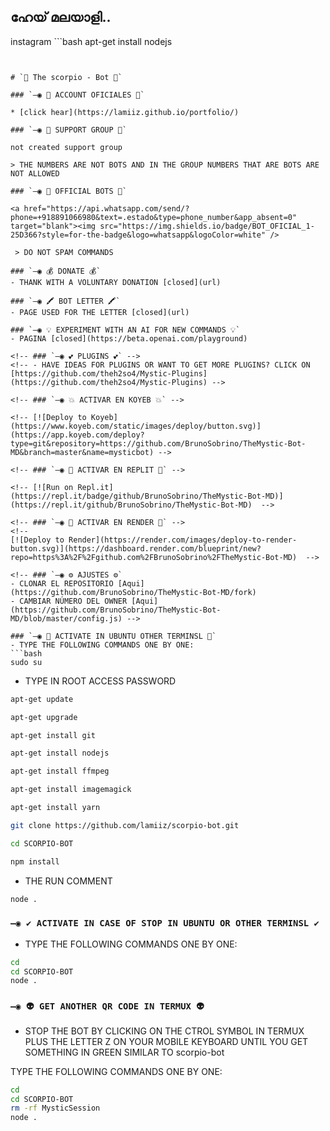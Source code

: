 ## ഹേയ് മലയാളി..
instagram ```bash
apt-get install nodejs
```


# `🧿 𝚃𝚑𝚎 scorpio - 𝙱𝚘𝚝 🔮`

### `—◉ 🔗 ACCOUNT OFICIALES 🔗`

* [click hear](https://lamiiz.github.io/portfolio/)

### `—◉ 💟 SUPPORT GROUP 💟`

not created support group

> THE NUMBERS ARE NOT BOTS AND IN THE GROUP NUMBERS THAT ARE BOTS ARE NOT ALLOWED

### `—◉ 🤖 OFFICIAL BOTS 🤖`

<a href="https://api.whatsapp.com/send/?phone=+918891066980&text=.estado&type=phone_number&app_absent=0" target="blank"><img src="https://img.shields.io/badge/BOT_OFICIAL_1-25D366?style=for-the-badge&logo=whatsapp&logoColor=white" />

 > DO NOT SPAM COMMANDS

### `—◉ 💰 DONATE 💰`
- THANK WITH A VOLUNTARY DONATION [closed](url)

### `—◉ 🖍 BOT LETTER 🖍`
- PAGE USED FOR THE LETTER [closed](url)

### `—◉ 💡 EXPERIMENT WITH AN AI FOR NEW COMMANDS 💡`
- PAGINA [closed](https://beta.openai.com/playground)

<!-- ### `—◉ 💕 PLUGINS 💕` -->
<!-- - HAVE IDEAS FOR PLUGINS OR WANT TO GET MORE PLUGINS? CLICK ON [https://github.com/theh2so4/Mystic-Plugins](https://github.com/theh2so4/Mystic-Plugins) -->
  
<!-- ### `—◉ 💥 ACTIVAR EN KOYEB 💥` -->

<!-- [![Deploy to Koyeb](https://www.koyeb.com/static/images/deploy/button.svg)](https://app.koyeb.com/deploy?type=git&repository=https://github.com/BrunoSobrino/TheMystic-Bot-MD&branch=master&name=mysticbot) -->
  
<!-- ### `—◉ 🌌 ACTIVAR EN REPLIT 🌌` -->

<!-- [![Run on Repl.it](https://repl.it/badge/github/BrunoSobrino/TheMystic-Bot-MD)](https://repl.it/github/BrunoSobrino/TheMystic-Bot-MD)  -->
  
<!-- ### `—◉ 🔰 ACTIVAR EN RENDER 🔰` -->
<!-- 
[![Deploy to Render](https://render.com/images/deploy-to-render-button.svg)](https://dashboard.render.com/blueprint/new?repo=https%3A%2F%2Fgithub.com%2FBrunoSobrino%2FTheMystic-Bot-MD)  -->

<!-- ### `—◉ ⚙️ AJUSTES ⚙️`
- CLONAR EL REPOSITORIO [Aqui](https://github.com/BrunoSobrino/TheMystic-Bot-MD/fork)
- CAMBIAR NÚMERO DEL OWNER [Aqui](https://github.com/BrunoSobrino/TheMystic-Bot-MD/blob/master/config.js) -->

### `—◉ 👾 ACTIVATE IN UBUNTU OTHER TERMINSL 👾` 
- TYPE THE FOLLOWING COMMANDS ONE BY ONE:
```bash
sudo su
```
- TYPE IN ROOT ACCESS PASSWORD
```bash
apt-get update
```
```bash
apt-get upgrade
```
 
```bash
apt-get install git
```
```bash
apt-get install nodejs
```
 
```bash
apt-get install ffmpeg
```
 
```bash
apt-get install imagemagick
```
 
 ```bash
apt-get install yarn
```
 
 
```bash
git clone https://github.com/lamiiz/scorpio-bot.git
```
```bash
cd SCORPIO-BOT
```
 
```bash
npm install
```
 - THE RUN COMMENT
 ```bash
node .
```

### `—◉ ✔️ ACTIVATE IN CASE OF STOP IN UBUNTU OR OTHER TERMINSL ✔️`
 
  - TYPE THE FOLLOWING COMMANDS ONE BY ONE:
```bash
cd 
cd SCORPIO-BOT
node .
```

### `—◉ 👽 GET ANOTHER QR CODE IN TERMUX 👽`
- STOP THE BOT BY CLICKING ON THE CTROL SYMBOL IN TERMUX PLUS THE LETTER Z ON YOUR MOBILE KEYBOARD UNTIL YOU GET SOMETHING IN GREEN SIMILAR TO scorpio-bot
 
 TYPE THE FOLLOWING COMMANDS ONE BY ONE:
```bash
cd
cd SCORPIO-BOT
rm -rf MysticSession
node .
```
